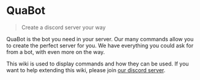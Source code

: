 # QuaBot

> Create a discord server your way

QuaBot is the bot you need in your server. Our many commands allow you to create the perfect server for you. We have everything you could ask for from a bot, with even more on the way.

This wiki is used to display commands and how they can be used. If you want to help extending this wiki, please join [our discord server](https://quabot.net/redirects/discord.html). 